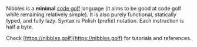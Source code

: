Nibbles is a **minimal** [code golf](https://en.wikipedia.org/wiki/Code_golf) language (it aims to be good at code golf while remaining relatively simple). It is also purely functional, statically typed, and fully lazy. Syntax is Polish (prefix) notation. Each instruction is half a byte.

Check [https://nibbles.golf](https://nibbles.golf) for tutorials and references.
